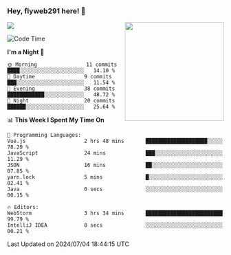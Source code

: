 ### Hey, flyweb291 here! 👋

![](https://metrics.lecoq.io/cherry291?template=classic&config.timezone=Asia%2FShanghai)
<img align='right' src="https://media.giphy.com/media/M9gbBd9nbDrOTu1Mqx/giphy.gif" width="230">
<!-- ![](https://github-readme-stats-ouuan.vercel.app/api?username=flyweb291&theme=dark&show_icons=true) -->

<!--START_SECTION:waka-->
![Code Time](http://img.shields.io/badge/Code%20Time-219%20hrs%2045%20mins-blue)

**I'm a Night 🦉** 

```text
🌞 Morning                11 commits          ████░░░░░░░░░░░░░░░░░░░░░   14.10 % 
🌆 Daytime                9 commits           ███░░░░░░░░░░░░░░░░░░░░░░   11.54 % 
🌃 Evening                38 commits          ████████████░░░░░░░░░░░░░   48.72 % 
🌙 Night                  20 commits          ██████░░░░░░░░░░░░░░░░░░░   25.64 % 
```


📊 **This Week I Spent My Time On** 

```text
💬 Programming Languages: 
Vue.js                   2 hrs 48 mins       ████████████████████░░░░░   78.20 % 
JavaScript               24 mins             ███░░░░░░░░░░░░░░░░░░░░░░   11.29 % 
JSON                     16 mins             ██░░░░░░░░░░░░░░░░░░░░░░░   07.85 % 
yarn.lock                5 mins              █░░░░░░░░░░░░░░░░░░░░░░░░   02.41 % 
Java                     0 secs              ░░░░░░░░░░░░░░░░░░░░░░░░░   00.15 % 

🔥 Editors: 
WebStorm                 3 hrs 34 mins       █████████████████████████   99.79 % 
IntelliJ IDEA            0 secs              ░░░░░░░░░░░░░░░░░░░░░░░░░   00.21 % 
```


 Last Updated on 2024/07/04 18:44:15 UTC
<!--END_SECTION:waka-->

<!--
**flyweb291/数字游牧人** is a ✨ _special_ ✨ repository because its `README.md` (this file) appears on your GitHub profile.

Here are some ideas to get you started:

- 🔭 I’m currently working on ...
- 🌱 I’m currently learning ...
- 👯 I’m looking to collaborate on ...
- 🤔 I’m looking for help with ...
- 💬 Ask me about ...
- 📫 How to reach me: ...
- 😄 Pronouns: ...
- ⚡ Fun fact: ...
-->
